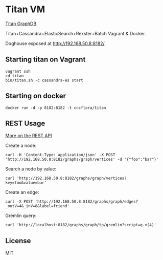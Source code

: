 # Titan VM

[Titan GraphDB](http://thinkaurelius.github.io/titan/).

Titan+Cassandra+ElasticSearch+Rexster+Batch Vagrant & Docker.

Doghouse exposed at http://192.168.50.8:8182/.

## Starting titan on Vagrant

    vagrant ssh
    cd titan
    bin/titan.sh -c cassandra-es start

## Starting on docker

    docker run -d -p 8182:8182 -t cncflora/titan

## REST Usage

[More on the REST API](https://github.com/tinkerpop/rexster/wiki/Basic-REST-API)

Create a node:

    curl -H 'Content-Type: application/json' -X POST 'http://192.168.50.8:8182/graphs/graph/vertices' -d '{"foo":"bar"}'

Search a node by value:

    curl 'http://192.168.50.8:8182/graphs/graph/vertices?key=foo&value=bar'

Create an edge:

    curl -X POST 'http://192.168.50.8:8182/graphs/graph/edges?_outV=4&_inV=8&label=friend'

Gremlin query:

    curl 'http://localhost:8182/graphs/graph/tp/gremlin?script=g.v(4)'

## License 

MIT

